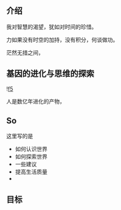 <!-- ## 当下时代

- 物质丰富
- 娱乐盛行
- 商业扩张
- 个人主义
- 信息泛滥 -->

## 介绍

<!-- 世界如此复杂，这里也只是简化后的模型。

而对于生命个体而言，正确不是最重要的，帮助适应 nature 的就是好的。 

没有奇迹。

必须承认，每个人的观念是不同的。
-->

我对智慧的渴望，犹如对时间的珍惜。

力如果没有时空的加持，没有积分，何谈做功。

茫然无措之间，

## 基因的进化与思维的探索

!<a href="https://s2.loli.net/2022/10/07/RuKgXfiD9VCcbrN.jpg" target="_blank">f5</a>

人是数亿年进化的产物，

## So

这里写的是

- 如何认识世界
- 如何探索世界
- 一些建议
- 提高生活质量
- 

## 目标
